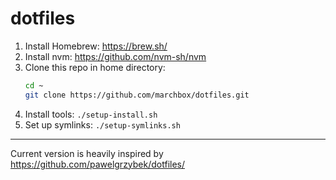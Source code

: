 # dotfiles

1. Install Homebrew: <https://brew.sh/>
2. Install nvm: <https://github.com/nvm-sh/nvm>
3. Clone this repo in home directory:
    ```sh
    cd ~
    git clone https://github.com/marchbox/dotfiles.git
    ```
4. Install tools: `./setup-install.sh`
5. Set up symlinks: `./setup-symlinks.sh`

---

Current version is heavily inspired by <https://github.com/pawelgrzybek/dotfiles/>
